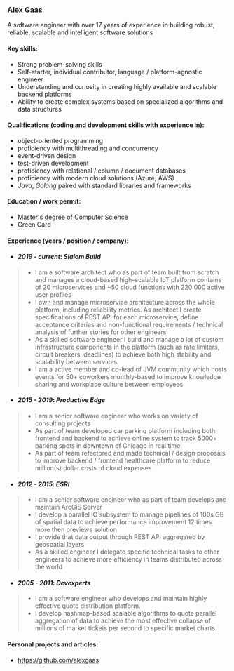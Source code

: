 ### Alex Gaas

A software engineer with over 17 years of experience in building robust, reliable, scalable and intelligent software solutions

#### Key skills:

+ Strong problem-solving skills
+ Self-starter, individual contributor, language / platform-agnostic engineer
+ Understanding and curiosity in creating highly available and scalable backend platforms
+ Ability to create complex systems based on specialized algorithms and data structures

#### Qualifications (coding and development skills with experience in):
+ object-oriented programming
+ proficiency with multithreading and concurrency
+ event-driven design
+ test-driven development
+ proficiency with relational / column / document databases
+ proficiency with modern cloud solutions (Azure, AWS)
+ _Java_, _Golang_ paired with standard libraries and frameworks

#### Education / work permit:
- Master's degree of Computer Science
- Green Card

#### Experience (years / position / company):
- #### _2019 - current_: _Slalom Build_  
> * I am a software architect who as part of team built from scratch and manages a cloud-based high-scalable IoT platform contains of 20 microservices and ~50 cloud functions
with 220 000 active user profiles
> * I own and manage microservice architecture across the whole platform, including reliability metrics. As architect I create specifications of REST API for each microservice, define acceptance criterias and non-functional requirements / technical analysis of further stories for other engineers
> * As a skilled software engineer I build and manage a lot of custom infrastructure components in the platform (such as rate limiters, circuit breakers, deadlines) to achieve both high stability and scalability between services
> * I am a active member and co-lead of JVM community which hosts events for 50+ coworkers monthly-based to improve knowledge sharing and workplace culture between employees

- #### _2015 - 2019_: _Productive Edge_
> * I am a senior software engineer who works on variety of consulting projects
> * As part of team developed car parking platform including both frontend and backend to achieve online system to track 5000+ parking spots in downtown of Chicago in real time
> * As part of team refactored and made technical / design proposals to improve backend / frontend healthcare platform to reduce million(s) dollar costs of cloud expenses

- #### _2012 - 2015_: _ESRI_  
> * I am a senior software engineer who as part of team develops and maintain ArcGiS Server
> * I develop a parallel IO subsystem to manage pipelines of 100s GB of spatial data to achieve performance improvement 12 times more then previews solution
> * I provide that data output through REST API aggregated by geospatial layers
> * As a skilled engineer I delegate specific technical tasks to other engineers to achieve more efficiency in teams distributed across the world

- #### _2005 - 2011_: _Devexperts_  
> * I am a software engineer who develops and maintain highly effective quote distribution platform.
> * I develop hashmap-based scalable algorithms to quote parallel aggregation of data to achieve the most effective collapse of millions of market tickets per second to specific market charts.

#### Personal projects and articles:
- https://github.com/alexgaas
